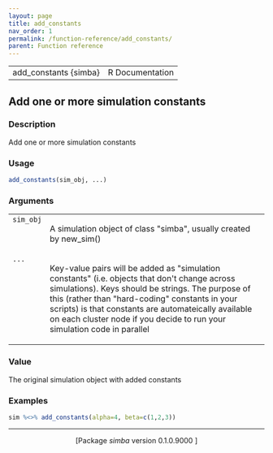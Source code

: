 ```yaml
---
layout: page
title: add_constants 
nav_order: 1 
permalink: /function-reference/add_constants/
parent: Function reference
---
```



<table width="100%" summary="page for add_constants {simba}"><tr><td>add_constants {simba}</td><td style="text-align: right;">R Documentation</td></tr></table>

<h2>Add one or more simulation constants</h2>

<h3>Description</h3>

<p>Add one or more simulation constants
</p>


<h3>Usage</h3>

```R
add_constants(sim_obj, ...)
```


<h3>Arguments</h3>

<table summary="R argblock">
<tr valign="top"><td><span style='font-family:&quot;SFMono-Regular&quot;,Menlo,Consolas,Monospace; font-size:0.85em'>sim_obj</span></td>
<td>
<p>A simulation object of class &quot;simba&quot;, usually created by
new_sim()</p>
</td></tr>
<tr valign="top"><td><span style='font-family:&quot;SFMono-Regular&quot;,Menlo,Consolas,Monospace; font-size:0.85em'>...</span></td>
<td>
<p>Key-value pairs will be added as &quot;simulation constants&quot; (i.e.
objects that don't change across simulations). Keys should be strings.
The purpose of this (rather than &quot;hard-coding&quot; constants in your scripts)
is that constants are automateically available on each cluster node if
you decide to run your simulation code in parallel</p>
</td></tr>
</table>


<h3>Value</h3>

<p>The original simulation object with added constants
</p>


<h3>Examples</h3>

```R
sim %<>% add_constants(alpha=4, beta=c(1,2,3))
```

<hr /><div style="text-align: center;">[Package <em>simba</em> version 0.1.0.9000 ]</div>
